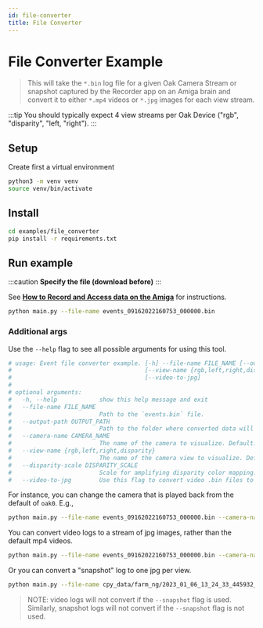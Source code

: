 ```yaml
---
id: file-converter
title: File Converter
---
```



# File Converter Example

> This will take the `*.bin` log file for a given Oak Camera Stream or snapshot
> captured by the Recorder app on an Amiga brain and convert it to either
> `*.mp4` videos or `*.jpg` images for each view stream.

:::tip
You should typically expect 4 view streams per Oak Device ("rgb", "disparity", "left, "right").
:::

## Setup

Create first a virtual environment

```bash
python3 -m venv venv
source venv/bin/activate
```

## Install

```bash
cd examples/file_converter
pip install -r requirements.txt
```

## Run example

:::caution
**Specify the file (download before)**
:::

See **[How to Record and Access data on the Amiga](/docs/examples/import_log_file/)**
for instructions.

```bash
python main.py --file-name events_09162022160753_000000.bin
```

### Additional args

 Use the `--help` flag to see all possible arguments for using this tool.

```bash
# usage: Event file converter example. [-h] --file-name FILE_NAME [--output-path OUTPUT_PATH] [--camera-name CAMERA_NAME]
#                                      [--view-name {rgb,left,right,disparity}] [--disparity-scale DISPARITY_SCALE]
#                                      [--video-to-jpg]
# 
# optional arguments:
#   -h, --help            show this help message and exit
#   --file-name FILE_NAME
#                         Path to the `events.bin` file.
#   --output-path OUTPUT_PATH
#                         Path to the folder where converted data will be written.
#   --camera-name CAMERA_NAME
#                         The name of the camera to visualize. Default: oak0.
#   --view-name {rgb,left,right,disparity}
#                         The name of the camera view to visualize. Default: rbg.
#   --disparity-scale DISPARITY_SCALE
#                         Scale for amplifying disparity color mapping. Default: 1.
#   --video-to-jpg        Use this flag to convert video .bin files to a series of jpg images. Default is mp4.
```

 For instance, you can change the camera that is played back from the default of `oak0`. E.g.,

```bash
python main.py --file-name events_09162022160753_000000.bin --camera-name oak1
```

You can convert video logs to a stream of jpg images, rather than the default mp4 videos.

```bash
python main.py --file-name events_09162022160753_000000.bin --camera-name oak1 --video-to-jpg
```

Or you can convert a "snapshot" log to one jpg per view.

```bash
python main.py --file-name cpy_data/farm_ng/2023_01_06_13_24_33_445932_snapshot_b42d218.bin --video-to-jpg
```

> NOTE: video logs will not convert if the `--snapshot` flag is used.
> Similarly, snapshot logs will not convert if the `--snapshot` flag is not used.
